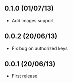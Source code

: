 ## 0.1.0 (01/07/13)

* Add images support

## 0.0.2 (20/06/13)

* Fix bug on authorized keys

## 0.0.1 (20/06/13)

* First release
